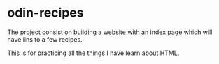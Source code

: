 # odin-recipes
The project consist on building a website with an index page which will have lins to a few recipes.

This is for practicing all the things I have learn about HTML.